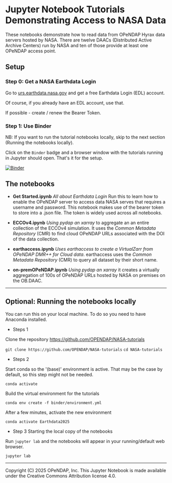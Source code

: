 
# Jupyter Notebook Tutorials Demonstrating Access to NASA Data

These notebooks demonstrate how to read data from OPeNDAP Hyrax data 
servers hosted by NASA. There are twelve DAACs (Distributed Active Archive
Centers) run by NASA and ten of those provide at least one OPeNDAP
access point. 
## Setup

### Step 0: Get a NASA Earthdata Login

Go to [urs.earthdata.nasa.gov](https://urs.earthdata.nasa.gov/) 
and get a free Earthdata Login (EDL) account.

Of course, if you already have an EDL account, use that.

If possible - create / renew the Bearer Token.

### Step 1: Use Binder

NB: If you want to run the tutorial notebooks locally, skip to the 
next section (Running the notebooks locally).

Click on the `Binder` badge and a browser window with the tutorials 
running in Jupyter should open. That's it for the setup.

[![Binder](https://mybinder.org/badge_logo.svg)](https://mybinder.org/v2/gh/OPENDAP/NASA-tutorials/main)


## The notebooks

* **Get Started.ipynb**		_All about Earthdata Login_ Run this to learn how to enable
the OPeNDAP server to access data NASA serves that requires a username and password. This 
notebook makes use of the bearer token to store into a .json file. The token is widely
used across all notebooks.

* **ECCOv4.ipynb**		_Using pydap an xarray_ to aggregate an an entire collection of
the ECCOv4 simulation. It uses the _Common Metadata Repository_ (CMR) to find cloud OPeNDAP URLs
associated with the DOI of the data collection.

* **earthaccess.ipynb**	_Uses earthaccess to create a VirtualZarr from OPeNDAP DMR++ for Cloud
data_. earthaccess uses the _Common Metadata Repository_ (CMR) to query all dataset by their
short name.

* **on-premOPeNDAP.ipynb**	_Using pydap an xarray_ it creates a virtually aggregation of 100s of
OPeNDAP URLs hosted by NASA on premises on the OB.DAAC.

----
## **Optional**: Running the notebooks locally

You can run this on your local machine. To do so you need to have Anaconda installed.

* Steps 1

Clone the repository https://github.com/OPENDAP/NASA-tutorials

`git clone https://github.com/OPENDAP/NASA-tutorials`
`cd NASA-tutorials`

* Steps 2

Start conda so the '(base)' environment is active. That may be the
case by default, so this step might not be needed.

`conda activate`

Build the virtual environment for the tutorials

`conda env create -f binder/environment.yml`

After a few minutes, activate the new environment

`conda activate Earthdata2025`


* Step 3 Starting the local copy of the notebooks

Run `jupyter lab` and the notebooks will appear in your running/default
web browser. 

`jupyter lab`

----
Copyright (C) 2025 OPeNDAP, Inc. This Jupyter Notebook is made available under the Creative Commons Attribution license 4.0.
